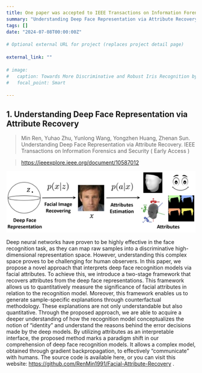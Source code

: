 ```yaml
---
title: One paper was accepted to IEEE Transactions on Information Forensics and Security ( Early Access )
summary: "Understanding Deep Face Representation via Attribute Recovery"
tags: []
date: "2024-07-08T00:00:00Z"

# Optional external URL for project (replaces project detail page)

external_link: ""

# image:
#   caption: Towards More Discriminative and Robust Iris Recognition by Learning Uncertain Factors
#   focal_point: Smart

---
```


## 1. Understanding Deep Face Representation via Attribute Recovery

> Min Ren, Yuhao Zhu, Yunlong Wang, Yongzhen Huang, Zhenan Sun. Understanding Deep Face Representation via Attribute Recovery. IEEE Transactions on Information Forensics and Security ( Early Access )

> 
> <https://ieeexplore.ieee.org/document/10587012>

![tifs-2024](tifs-2024-pic1.png)

Deep neural networks have proven to be highly effective in the face recognition task, as they can map raw samples into a discriminative high-dimensional representation space. However, understanding this complex space proves to be challenging for human observers. In this paper, we propose a novel approach that interprets deep face recognition models via facial attributes. To achieve this, we introduce a two-stage framework that recovers attributes from the deep face representations. This framework allows us to quantitatively measure the significance of facial attributes in relation to the recognition model. Moreover, this framework enables us to generate sample-specific explanations through counterfactual methodology. These explanations are not only understandable but also quantitative. Through the proposed approach, we are able to acquire a deeper understanding of how the recognition model conceptualizes the notion of “identity” and understand the reasons behind the error decisions made by the deep models. By utilizing attributes as an interpretable interface, the proposed method marks a paradigm shift in our comprehension of deep face recognition models. It allows a complex model, obtained through gradient backpropagation, to effectively “communicate” with humans. The source code is available here, or you can visit this website: https://github.com/RenMin1991/Facial-Attribute-Recovery .
